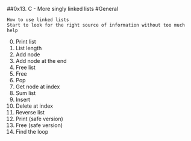 ##0x13. C - More singly linked lists
#General

    How to use linked lists
    Start to look for the right source of information without too much help

 0. Print list
 1. List length 
 2. Add node 
 3. Add node at the end
 4. Free list 
 5. Free 
 6. Pop
 7. Get node at index
 8. Sum list 
 9. Insert 
 10. Delete at index 
 11. Reverse list 
 12. Print (safe version) 
 13. Free (safe version) 
 14. Find the loop   
